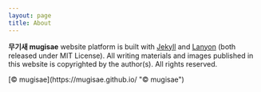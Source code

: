 ```yaml
---
layout: page
title: About
---
```


**무기새  mugisae** website platform is built with [Jekyll](http://http://jekyllrb.com/ "Jekyll") and [Lanyon](http:/https://github.com/poole/lanyon/ "Lanyon") (both released under MIT License). All writing materials and images published in this website is copyrighted by the author(s). All rights reserved.

<p class="message">
[&copy; mugisae](https://mugisae.github.io/ "© mugisae")
</p>
